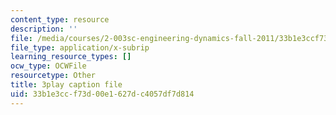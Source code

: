 ```yaml
---
content_type: resource
description: ''
file: /media/courses/2-003sc-engineering-dynamics-fall-2011/33b1e3ccf73d00e1627dc4057df7d814_wzEqF_UQkks.srt
file_type: application/x-subrip
learning_resource_types: []
ocw_type: OCWFile
resourcetype: Other
title: 3play caption file
uid: 33b1e3cc-f73d-00e1-627d-c4057df7d814
---
```

